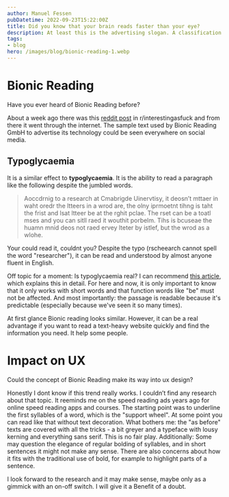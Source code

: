 ```yaml
---
author: Manuel Fessen
pubDatetime: 2022-09-23T15:22:00Z
title: Did you know that your brain reads faster than your eye?
description: At least this is the advertising slogan. A classification and what effects this can have on the user experience design. 
tags: 
- blog
hero: /images/blog/bionic-reading-1.webp
---
```



# Bionic Reading
Have you ever heard of Bionic Reading before? 

About a week ago there was this [reddit post](https://www.reddit.com/r/interestingasfuck/comments/usgac8/bionic_reading_using_font_weights_to_increase/) in r/interestingasfuck and from there it went through the internet. The sample text used by Bionic Reading GmbH to advertise its technology could be seen everywhere on social media.


## Typoglycaemia
It is a similar effect to **typoglycaemia**. It is the ability to read a paragraph like the following despite the jumbled words.

> Aoccdrnig to a research at Cmabrigde Uinervtisy, it deosn’t mttaer in waht oredr the ltteers in a wrod are, the olny iprmoetnt tihng is taht the frist and lsat ltteer be at the rghit pclae. The rset can be a toatl mses and you can sitll raed it wouthit porbelm. Tihs is bcuseae the huamn mnid deos not raed ervey lteter by istlef, but the wrod as a wlohe.

Your could read it, couldnt you? Despite the typo (rscheearch cannot spell the word "researcher"), it can be read and understood by almost anyone fluent in English.

Off topic for a moment: Is typoglycaemia real? I can recommend [this article](https://www.dictionary.com/e/typoglycemia/), which explains this in detail. For here and now, it is only important to know that it only works with short words and that function words like "be" must not be affected. And most importantly: the passage is readable because it's predictable (especially because we've seen it so many times).

At first glance Bionic reading looks similar. However, it can be a real advantage if you want to read a text-heavy website quickly and find the information you need. It help some people.

# Impact on UX

Could the concept of Bionic Reading make its way into ux design?

Honestly I dont know if this trend really works. I couldn’t find any research about that topic. It reeminds me on the speed reading ads years ago for online speed reading apps and courses. The starting point was to underline the first syllables of a word, which is the "support wheel". At some point you can read like that without text decoration.
What bothers me: the "as before" texts are covered with all the tricks - a bit greyer and a typeface with lousy kerning and everything sans serif. This is no fair play.
Additionally: Some may question the elegance of regular bolding of syllables, and in short sentences it might not make any sense. There are also concerns about how it fits with the traditional use of bold, for example to highlight parts of a sentence.

I look forward to the research and it may make sense, maybe only as a gimmick with an on-off switch. I will give it a Benefit of a doubt.
